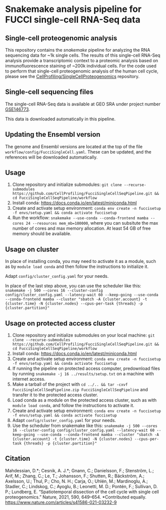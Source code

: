 # Snakemake analysis pipeline for FUCCI single-cell RNA-Seq data

## Single-cell proteogenomic analysis

This repository contains the _snakemake_ pipeline for analyzing the RNA sequencing data for ~1k single cells. The results of this single-cell RNA-Seq analysis provide a transcriptomic context to a proteomic analysis based on immunofluorescence staining of ~200k individual cells. For the code used to perform that single-cell proteogenomic analysis of the human cell cycle, please see the [CellProfiling/SingleCellProteogenomics](https://github.com/CellProfiling/SingleCellProteogenomics) repository.

## Single-cell sequencing files

The single-cell RNA-Seq data is available at GEO SRA under project number [GSE146773](https://www.ncbi.nlm.nih.gov/geo/query/acc.cgi?acc=GSE146773).

This data is downloaded automatically in this pipeline.

## Updating the Ensembl version

The genome and Ensembl versions are located at the top of the file `workflow/config/FucciSingleCell.yaml`.
These can be updated, and the references will be downloaded automatically.

## Usage

1) Clone repository and initialize submodules: `git clone --recurse-submodules https://github.com/CellProfiling/FucciSingleCellSeqPipeline.git && cd FucciSingleCellSeqPipeline/workflow`
1) Install conda: https://docs.conda.io/en/latest/miniconda.html
2) Create and activate setup environment: `conda env create -n fuccisetup -f envs/setup.yaml && conda activate fuccisetup`
4) Run the workflow: `snakemake --use-conda --conda-frontend mamba --cores 24 --resources mem_mb=100000`, where you can subsitute the max number of cores and max memory allocation. At least 54 GB of free memory should be available.

## Usage on cluster

In place of installing conda, you may need to activate it as a module, such as by `module load conda` and then follow the instructions to initialize it.

Adapt `config/cluster_config.yaml` for your needs.

In place of the last step above, you can use the scheduler like this:
`snakemake -j 500 --cores 16 --cluster-config config/cluster_config.yaml --latency-wait 60 --keep-going --use-conda --conda-frontend mamba --cluster "sbatch -A {cluster.account} -t {cluster.time} -N {cluster.nodes} --cpus-per-task {threads} -p {cluster.partition}"`

## Usage on protected access cluster

1) Clone repository and initialize submodules on your local machine: `git clone --recurse-submodules https://github.com/CellProfiling/FucciSingleCellSeqPipeline.git && cd FucciSingleCellSeqPipeline/workflow`
2) Install conda: https://docs.conda.io/en/latest/miniconda.html
3) Create and activate setup environment: `conda env create -n fuccisetup -f envs/setup.yaml && conda activate fuccisetup`
4) If running the pipeline on protected access computer, predownload files by running `snakemake -j 16 ../results/setup.txt` on a machine with internet access.
5) Make a tarball of the project with `cd ../.. && tar -cxvf FucciSingleCellSeqPipeline.zip FucciSingleCellSeqPipeline` and transfer it to the protected access cluster.
6) Load conda as a module on the protected access cluster, such as with `module load conda`, and follow the instructions to activate it.
7) Create and activate setup environment: `conda env create -n fuccisetup -f envs/setup.yaml && conda activate fuccisetup`
8) Adapt `config/cluster_config.yaml` for your needs.
9) Use the scheduler from snakemake like this:
`snakemake -j 500 --cores 16 --cluster-config config/cluster_config.yaml --latency-wait 60 --keep-going --use-conda --conda-frontend mamba --cluster "sbatch -A {cluster.account} -t {cluster.time} -N {cluster.nodes} --cpus-per-task {threads} -p {cluster.partition}"`

## Citation

Mahdessian, D.\*; Cesnik, A. J.\*; Gnann, C.; Danielsson, F.; Stenström, L.; Arif, M.; Zhang, C.; Le, T.; Johansson, F.; Shutten, R.; Bäckström, A.; Axelsson, U.; Thul, P.; Cho, N. H.; Carja, O.; Uhlén, M.; Mardinoglu, A.; Stadler, C.; Lindskog, C.; Ayoglu, B.; Leonetti, M. D.; Pontén, F.; Sullivan, D. P.; Lundberg, E. “Spatiotemporal dissection of the cell cycle with single cell proteogenomics.” Nature, 2021, 590, 649–654. \*Contributed equally. https://www.nature.com/articles/s41586-021-03232-9
